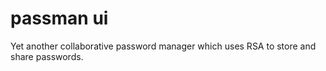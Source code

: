 # passman ui
Yet another collaborative password manager which uses RSA to store and share passwords.
